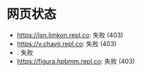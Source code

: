 # 网页状态
- https://jsn.limkon.repl.co: 失败 (403)
- https://v.chavir.repl.co: 失败 (403)
- : 失败
- https://figura.hpbmm.repl.co: 失败 (403)
